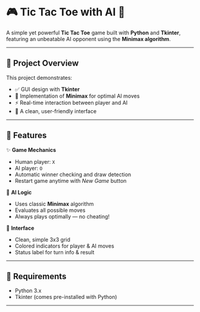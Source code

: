 # 🎮 Tic Tac Toe with AI 🤖

A simple yet powerful **Tic Tac Toe** game built with **Python** and **Tkinter**, featuring an unbeatable AI opponent using the **Minimax algorithm**.

---

## 📂 **Project Overview**

This project demonstrates:
- ✅ GUI design with **Tkinter**
- 🧠 Implementation of **Minimax** for optimal AI moves
- ⚡ Real-time interaction between player and AI
- 🎨 A clean, user-friendly interface

---

## 🚀 **Features**

✨ **Game Mechanics**
- Human player: `X`
- AI player: `O`
- Automatic winner checking and draw detection
- Restart game anytime with *New Game* button

🤖 **AI Logic**
- Uses classic **Minimax** algorithm
- Evaluates all possible moves
- Always plays optimally — no cheating!

🎨 **Interface**
- Clean, simple 3x3 grid
- Colored indicators for player & AI moves
- Status label for turn info & result

---

## 🧩 **Requirements**

- Python 3.x  
- Tkinter (comes pre-installed with Python)

---
